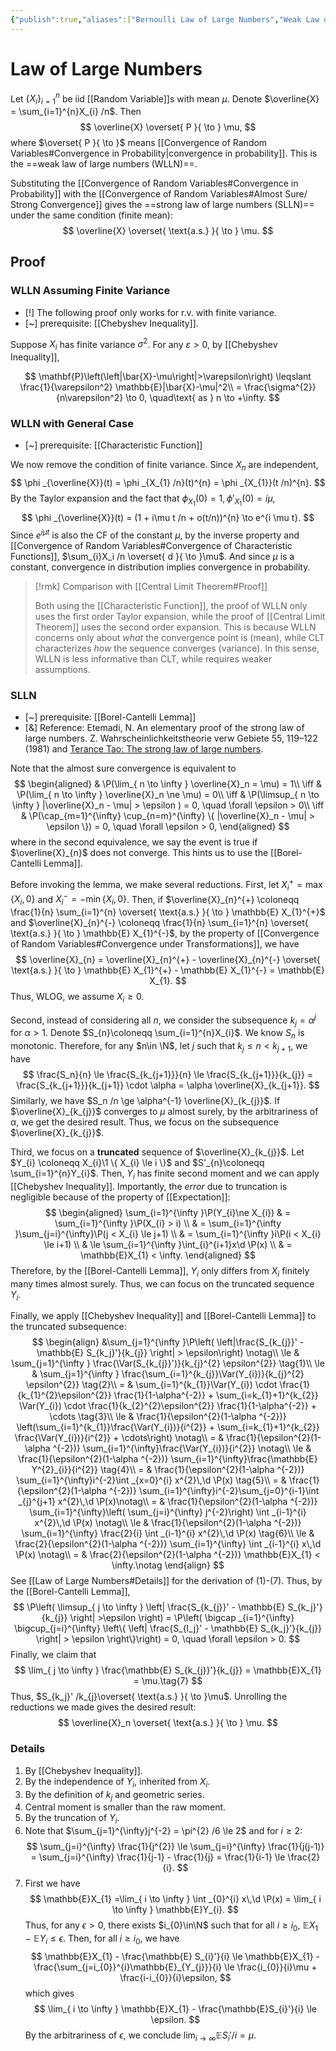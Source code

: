 ```yaml
---
{"publish":true,"aliases":["Bernoulli Law of Large Numbers","Weak Law of Large Numbers","Strong Law of Large Numbers","LLN"],"title":"Law of Large Numbers","created":"2021-08-17T21:58:15","modified":"2025-08-04T23:42:28","cssclasses":"","type":"note","sup":["[[Probability Theory]]"],"related":[],"state":"done"}
---
```



# Law of Large Numbers

Let $\{ X _i \}_{i=1}^{n}$ be iid [[Random Variable]]s with mean $\mu$. Denote $\overline{X} = \sum_{i=1}^{n}X_{i} /n$. Then
$$
\overline{X} \overset{ P }{ \to } \mu,
$$
where $\overset{ P }{ \to }$ means [[Convergence of Random Variables#Convergence in Probability\|convergence in probability]]. This is the ==weak law of large numbers (WLLN)==.

Substituting the [[Convergence of Random Variables#Convergence in Probability]] with the [[Convergence of Random Variables#Almost Sure/ Strong Convergence]] gives the ==strong law of large numbers (SLLN)== under the same condition (finite mean):
$$
\overline{X} \overset{ \text{a.s.} }{ \to } \mu.
$$

## Proof

### WLLN Assuming Finite Variance

- [!] The following proof only works for r.v. with finite variance.
- [~] prerequisite: [[Chebyshev Inequality]].

Suppose $X_{i}$ has finite variance $\sigma^{2}$. For any $\varepsilon > 0$, by [[Chebyshev Inequality]],

$$
\mathbf{P}\left(\left|\bar{X}-\mu\right|>\varepsilon\right) \leqslant \frac{1}{\varepsilon^2} \mathbb{E}|\bar{X}-\mu|^2\\
= \frac{\sigma^{2}}{n\varepsilon^2} \to 0, \quad\text{ as } n \to +\infty.
$$

### WLLN with General Case

- [~] prerequisite: [[Characteristic Function]]

We now remove the condition of finite variance. Since $X_n$ are independent,
$$
\phi _{\overline{X}}(t) = \phi _{X_{1} /n}(t)^{n} = \phi _{X_{1}}(t /n)^{n}.
$$
By the Taylor expansion and the fact that $\phi _{X_{1}}(0) = 1,\phi'_{X_{1}}(0) = i\mu$,
$$
\phi _{\overline{X}}(t) = (1 + i\mu t /n + o(t/n))^{n} \to e^{i \mu t}.
$$
Since $e^{i \mu t}$ is also the CF of the constant $\mu$, by the inverse property and [[Convergence of Random Variables#Convergence of Characteristic Functions]], $\sum_{i}X_i /n \overset{ d }{ \to }\mu$.
And since $\mu$ is a constant, convergence in distribution implies convergence in probability.

> [!rmk] Comparison with [[Central Limit Theorem#Proof]]
>
> Both using the [[Characteristic Function]], the proof of WLLN only uses the first order Taylor expansion, while the proof of [[Central Limit Theorem]] uses the second order expansion. This is because WLLN concerns only about *what* the convergence point is (mean), while CLT characterizes *how* the sequence converges (variance). In this sense, WLLN is less informative than CLT, while requires weaker assumptions.

### SLLN

- [~] prerequisite: [[Borel-Cantelli Lemma]]
- [&] Reference: Etemadi, N. An elementary proof of the strong law of large numbers. Z. Wahrscheinlichkeitstheorie verw Gebiete 55, 119–122 (1981) and [Terance Tao: The strong law of large numbers](https://terrytao.wordpress.com/2008/06/18/the-strong-law-of-large-numbers/).

Note that the almost sure convergence is equivalent to
$$
\begin{aligned}
& \P(\lim_{ n \to \infty } \overline{X}_n = \mu) = 1\\
\iff & \P(\lim_{ n \to \infty } \overline{X}_n \ne \mu) = 0\\
\iff & \P(\limsup_{ n \to \infty } |\overline{X}_n - \mu| > \epsilon  ) = 0, \quad \forall \epsilon > 0\\
\iff & \P(\cap_{m=1}^{\infty} \cup_{n=m}^{\infty} \{ |\overline{X}_n - \mu| > \epsilon \}) = 0, \quad \forall \epsilon > 0,
\end{aligned}
$$
where in the second equivalence, we say the event is true if $\overline{X}_{n}$ does not converge.
This hints us to use the [[Borel-Cantelli Lemma]].

Before invoking the lemma, we make several reductions. First, let $X_{i}^{+} = \max \{ X_{i},0 \}$ and $X_{i}^{-} = -\min \{ X_{i},0 \}$. Then, if $\overline{X}_{n}^{+} \coloneqq \frac{1}{n} \sum_{i=1}^{n} \overset{ \text{a.s.} }{ \to } \mathbb{E} X_{1}^{+}$ and $\overline{X}_{n}^{-} \coloneqq \frac{1}{n} \sum_{i=1}^{n} \overset{ \text{a.s.} }{ \to } \mathbb{E} X_{1}^{-}$, by the property of [[Convergence of Random Variables#Convergence under Transformations]], we have
$$
\overline{X}_{n} = \overline{X}_{n}^{+} - \overline{X}_{n}^{-} \overset{ \text{a.s.} }{ \to } \mathbb{E} X_{1}^{+} - \mathbb{E} X_{1}^{-} = \mathbb{E} X_{1}.
$$
Thus, WLOG, we assume $X_{i} \ge 0$.

Second, instead of considering all $n$, we consider the subsequence $k_{j} = \alpha ^{j}$ for $\alpha >1$. Denote $S_{n}\coloneqq \sum_{i=1}^{n}X_{i}$. We know $S_{n}$ is monotonic. Therefore, for any $n\in \N$, let $j$ such that $k_{j} \le n < k_{j+1}$, we have
$$
\frac{S_n}{n} \le \frac{S_{k_{j+1}}}{n} \le \frac{S_{k_{j+1}}}{k_{j}} = \frac{S_{k_{j+1}}}{k_{j+1}} \cdot \alpha = \alpha \overline{X}_{k_{j+1}}.
$$
Similarly, we have $S_n /n \ge \alpha^{-1} \overline{X}_{k_{j}}$. If $\overline{X}_{k_{j}}$ converges to $\mu$ almost surely, by the arbitrariness of $\alpha$, we get the desired result.
Thus, we focus on the subsequence $\overline{X}_{k_{j}}$.

Third, we focus on a **truncated** sequence of $\overline{X}_{k_{j}}$. Let $Y_{i} \coloneqq X_{i}\1 \{ X_{i} \le i \}$ and $S'_{n}\coloneqq \sum_{i=1}^{n}Y_{i}$. Then, $Y_{i}$ has finite second moment and we can apply [[Chebyshev Inequality]]. Importantly, the *error* due to truncation is negligible because of the property of [[Expectation]]:
$$
\begin{aligned}
\sum_{i=1}^{\infty }\P(Y_{i}\ne X_{i})
& = \sum_{i=1}^{\infty }\P(X_{i} > i) \\
& = \sum_{i=1}^{\infty }\sum_{j=i}^{\infty}\P(j < X_{i} \le j+1) \\
& = \sum_{i=1}^{\infty }i\P(i < X_{i} \le i+1) \\
& \le \sum_{i=1}^{\infty }\int_{i}^{i+1}x\d \P(x) \\
& = \mathbb{E}X_{1} < \infty.
\end{aligned}
$$
Therefore, by the [[Borel-Cantelli Lemma]], $Y_{i}$ only differs from $X_{i}$ finitely many times almost surely.
Thus, we can focus on the truncated sequence $Y_{i}$.

Finally, we apply [[Chebyshev Inequality]] and [[Borel-Cantelli Lemma]] to the truncated subsequence:
$$
\begin{align}
&\sum_{j=1}^{\infty }\P\left( \left|\frac{S_{k_{j}}' - \mathbb{E} S_{k_j}'}{k_{j}} \right| > \epsilon\right) \notag\\
\le & \sum_{j=1}^{\infty } \frac{\Var(S_{k_{j}}')}{k_{j}^{2} \epsilon^{2}} \tag{1}\\
\le & \sum_{j=1}^{\infty } \frac{\sum_{i=1}^{k_{j}}\Var(Y_{i})}{k_{j}^{2} \epsilon^{2}} \tag{2}\\
= & \sum_{i=1}^{k_{1}}\Var(Y_{i}) \cdot \frac{1}{k_{1}^{2}\epsilon^{2}} \frac{1}{1-\alpha^{-2}} + \sum_{i=k_{1}+1}^{k_{2}} \Var(Y_{i}) \cdot \frac{1}{k_{2}^{2}\epsilon^{2}} \frac{1}{1-\alpha^{-2}} + \cdots \tag{3}\\
\le & \frac{1}{\epsilon^{2}(1-\alpha ^{-2})} \left(\sum_{i=1}^{k_{1}}\frac{\Var(Y_{i})}{i^{2}} + \sum_{i=k_{1}+1}^{k_{2}} \frac{\Var(Y_{i})}{i^{2}} + \cdots\right) \notag\\
= & \frac{1}{\epsilon^{2}(1-\alpha ^{-2})} \sum_{i=1}^{\infty}\frac{\Var(Y_{i})}{i^{2}} \notag\\
\le & \frac{1}{\epsilon^{2}(1-\alpha ^{-2})} \sum_{i=1}^{\infty}\frac{\mathbb{E} Y^{2}_{i}}{i^{2}} \tag{4}\\
= & \frac{1}{\epsilon^{2}(1-\alpha ^{-2})} \sum_{i=1}^{\infty}i^{-2}\int _{x=0}^{i} x^{2}\,\d \P(x) \tag{5}\\
= & \frac{1}{\epsilon^{2}(1-\alpha ^{-2})} \sum_{i=1}^{\infty}i^{-2}\sum_{j=0}^{i-1}\int _{j}^{j+1} x^{2}\,\d \P(x)\notag\\
= & \frac{1}{\epsilon^{2}(1-\alpha ^{-2})} \sum_{i=1}^{\infty}\left( \sum_{j=i}^{\infty} j^{-2}\right) \int _{i-1}^{i} x^{2}\,\d \P(x) \notag\\
\le & \frac{1}{\epsilon^{2}(1-\alpha ^{-2})} \sum_{i=1}^{\infty} \frac{2}{i} \int _{i-1}^{i} x^{2}\,\d \P(x) \tag{6}\\
\le & \frac{2}{\epsilon^{2}(1-\alpha ^{-2})} \sum_{i=1}^{\infty}  \int _{i-1}^{i} x\,\d \P(x) \notag\\
= & \frac{2}{\epsilon^{2}(1-\alpha ^{-2})} \mathbb{E}X_{1} < \infty.\notag
\end{align}
$$
See [[Law of Large Numbers#Details]] for the derivation of $(1)$-$(7)$. Thus, by the [[Borel-Cantelli Lemma]],
$$
\P\left( \limsup_{ j \to \infty } \left| \frac{S_{k_{j}}' - \mathbb{E} S_{k_j}'}{k_{j}} \right| >\epsilon  \right) =
\P\left( \bigcap _{i=1}^{\infty} \bigcup_{j=i}^{\infty} \left\{ \left| \frac{S_{l_j}' - \mathbb{E} S_{k_j}'}{k_{j}} \right| > \epsilon \right\}\right) = 0, \quad \forall \epsilon > 0.
$$
Finally, we claim that
$$
\lim_{ j \to \infty } \frac{\mathbb{E} S_{k_{j}}'}{k_{j}} = \mathbb{E}X_{1} = \mu.\tag{7}
$$
Thus, $S_{k_j}' /k_{j}\overset{ \text{a.s.} }{ \to }\mu$.
Unrolling the reductions we made gives the desired result:
$$
\overline{X}_n \overset{ \text{a.s.} }{ \to } \mu.
$$

### Details

1. By [[Chebyshev Inequality]].
2. By the independence of $Y_{i}$, inherited from $X_{i}$.
3. By the definition of $k_{j}$ and geometric series.
4. Central moment is smaller than the raw moment.
5. By the truncation of $Y_{i}$.
6. Note that $\sum_{j=1}^{\infty}j^{-2} = \pi^{2} /6 \le 2$ and for $i\ge 2$:
    $$
    \sum_{j=i}^{\infty} \frac{1}{j^{2}} \le \sum_{j=i}^{\infty} \frac{1}{j(j-1)} = \sum_{j=i}^{\infty} \frac{1}{j-1} - \frac{1}{j} = \frac{1}{i-1} \le \frac{2}{i}.
    $$
7. First we have
  $$
  \mathbb{E}X_{1} =\lim_{ i \to \infty } \int _{0}^{i} x\,\d \P(x) = \lim_{ i \to \infty } \mathbb{E}Y_{i}.
  $$
  Thus, for any $\epsilon>0$, there exists $i_{0}\in\N$ such that for all $i\ge i_{0}$, $\mathbb{E}X_{1} - \mathbb{E}Y_{i} \le \epsilon$. Then, for all $i \ge i_{0}$, we have
  $$
  \mathbb{E}X_{1} - \frac{\mathbb{E} S_{i}'}{i} \le \mathbb{E}X_{1} - \frac{\sum_{j=i_{0}}^{i}\mathbb{E}_{Y_{j}}}{i}  \le \frac{i_{0}}{i}\mu + \frac{i-i_{0}}{i}\epsilon,
  $$
  which gives
  $$
  \lim_{ i \to \infty }  \mathbb{E}X_{1} - \frac{\mathbb{E}S_{i}'}{i} \le \epsilon.
  $$
  By the arbitrariness of $\epsilon$, we conclude $\lim_{ i \to \infty } \mathbb{E} S_{i}' /i = \mu$.
